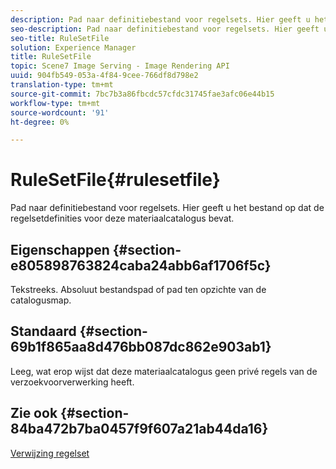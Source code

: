 ```yaml
---
description: Pad naar definitiebestand voor regelsets. Hier geeft u het bestand op dat de regelsetdefinities voor deze materiaalcatalogus bevat.
seo-description: Pad naar definitiebestand voor regelsets. Hier geeft u het bestand op dat de regelsetdefinities voor deze materiaalcatalogus bevat.
seo-title: RuleSetFile
solution: Experience Manager
title: RuleSetFile
topic: Scene7 Image Serving - Image Rendering API
uuid: 904fb549-053a-4f84-9cee-766df8d798e2
translation-type: tm+mt
source-git-commit: 7bc7b3a86fbcdc57cfdc31745fae3afc06e44b15
workflow-type: tm+mt
source-wordcount: '91'
ht-degree: 0%

---
```



# RuleSetFile{#rulesetfile}

Pad naar definitiebestand voor regelsets. Hier geeft u het bestand op dat de regelsetdefinities voor deze materiaalcatalogus bevat.

## Eigenschappen {#section-e805898763824caba24abb6af1706f5c}

Tekstreeks. Absoluut bestandspad of pad ten opzichte van de catalogusmap.

## Standaard {#section-69b1f865aa8d476bb087dc862e903ab1}

Leeg, wat erop wijst dat deze materiaalcatalogus geen privé regels van de verzoekvoorverwerking heeft.

## Zie ook {#section-84ba472b7ba0457f9f607a21ab44da16}

[Verwijzing regelset](../../../../../ir-api/material-cat/image-rendering-api-ref/c-ir-material-catalog/c-ir-rule-set-reference/c-ir-rule-set-reference.md#concept-2369f884d9724727aaf436b5b0261dbe)

